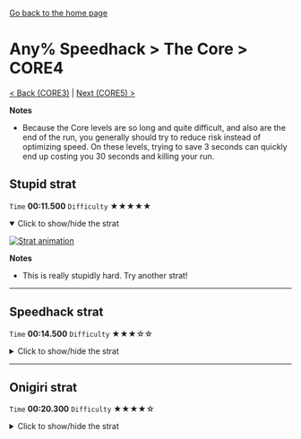 [Go back to the home page](https://github.com/Doublevil/scbspeedrun)

# Any% Speedhack > The Core > CORE4

[< Back (CORE3)](https://github.com/Doublevil/scbspeedrun/blob/main/levels/any_sh/CORE/CORE3.md) | [Next (CORE5) >](https://github.com/Doublevil/scbspeedrun/blob/main/levels/any_sh/CORE/CORE5.md)

**Notes**
- Because the Core levels are so long and quite difficult, and also are the end of the run, you generally should try to reduce risk instead of optimizing speed. On these levels, trying to save 3 seconds can quickly end up costing you 30 seconds and killing your run.

## Stupid strat

`Time` **00:11.500** `Difficulty` ★★★★★
<details open>
  <summary>Click to show/hide the strat</summary>

  [![Strat animation](https://github.com/Doublevil/scbspeedrun/blob/main/media/levels/CORE/CORE4_StupidStrat.webp)](https://github.com/Doublevil/scbspeedrun/blob/main/media/levels/CORE/CORE4_StupidStrat.mp4?raw=true)

  **Notes**
  - This is really stupidly hard. Try another strat!
</details>

---
## Speedhack strat

`Time` **00:14.500** `Difficulty` ★★★☆☆
<details>
  <summary>Click to show/hide the strat</summary>

  [![Strat animation](https://github.com/Doublevil/scbspeedrun/blob/main/media/levels/CORE/CORE4_S_NormalStrat.webp)](https://github.com/Doublevil/scbspeedrun/blob/main/media/levels/CORE/CORE4_S_NormalStrat.mp4?raw=true)
</details>

---
## Onigiri strat

`Time` **00:20.300** `Difficulty` ★★★★☆
<details>
  <summary>Click to show/hide the strat</summary>

  [![Strat animation](https://github.com/Doublevil/scbspeedrun/blob/main/media/levels/CORE/CORE4_OnigiriStrat.webp)](https://github.com/Doublevil/scbspeedrun/blob/main/media/levels/CORE/CORE4_OnigiriStrat.mp4?raw=true)
</details>
